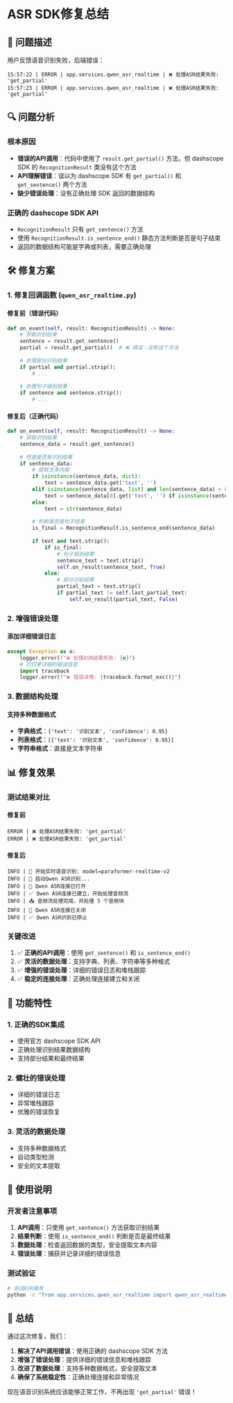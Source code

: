 # ASR SDK修复总结

## 🎯 问题描述

用户反馈语音识别失败，后端错误：
```
15:57:22 | ERROR | app.services.qwen_asr_realtime | ❌ 处理ASR结果失败: 'get_partial'
15:57:23 | ERROR | app.services.qwen_asr_realtime | ❌ 处理ASR结果失败: 'get_partial'
```

## 🔍 问题分析

### 根本原因
- **错误的API调用**：代码中使用了 `result.get_partial()` 方法，但 dashscope SDK 的 `RecognitionResult` 类没有这个方法
- **API理解错误**：误以为 dashscope SDK 有 `get_partial()` 和 `get_sentence()` 两个方法
- **缺少错误处理**：没有正确处理 SDK 返回的数据结构

### 正确的 dashscope SDK API
- `RecognitionResult` 只有 `get_sentence()` 方法
- 使用 `RecognitionResult.is_sentence_end()` 静态方法判断是否是句子结束
- 返回的数据结构可能是字典或列表，需要正确处理

## 🛠️ 修复方案

### 1. 修复回调函数 (`qwen_asr_realtime.py`)

#### 修复前（错误代码）
```python
def on_event(self, result: RecognitionResult) -> None:
    # 获取识别结果
    sentence = result.get_sentence()
    partial = result.get_partial()  # ❌ 错误：没有这个方法
    
    # 处理部分识别结果
    if partial and partial.strip():
        # ...
    
    # 处理句子级别结果
    if sentence and sentence.strip():
        # ...
```

#### 修复后（正确代码）
```python
def on_event(self, result: RecognitionResult) -> None:
    # 获取识别结果
    sentence_data = result.get_sentence()
    
    # 检查是否有识别结果
    if sentence_data:
        # 提取文本内容
        if isinstance(sentence_data, dict):
            text = sentence_data.get('text', '')
        elif isinstance(sentence_data, list) and len(sentence_data) > 0:
            text = sentence_data[0].get('text', '') if isinstance(sentence_data[0], dict) else str(sentence_data[0])
        else:
            text = str(sentence_data)
        
        # 判断是否是句子结束
        is_final = RecognitionResult.is_sentence_end(sentence_data)
        
        if text and text.strip():
            if is_final:
                # 句子级别结果
                sentence_text = text.strip()
                self.on_result(sentence_text, True)
            else:
                # 部分识别结果
                partial_text = text.strip()
                if partial_text != self.last_partial_text:
                    self.on_result(partial_text, False)
```

### 2. 增强错误处理

#### 添加详细错误日志
```python
except Exception as e:
    logger.error(f"❌ 处理ASR结果失败: {e}")
    # 打印更详细的错误信息
    import traceback
    logger.error(f"❌ 错误详情: {traceback.format_exc()}")
```

### 3. 数据结构处理

#### 支持多种数据格式
- **字典格式**：`{'text': '识别文本', 'confidence': 0.95}`
- **列表格式**：`[{'text': '识别文本', 'confidence': 0.95}]`
- **字符串格式**：直接是文本字符串

## 📊 修复效果

### 测试结果对比

#### 修复前
```
ERROR | ❌ 处理ASR结果失败: 'get_partial'
ERROR | ❌ 处理ASR结果失败: 'get_partial'
```

#### 修复后
```
INFO | 🎤 开始实时语音识别: model=paraformer-realtime-v2
INFO | 🚀 启动Qwen ASR识别...
INFO | 🎤 Qwen ASR连接已打开
INFO | ✅ Qwen ASR连接已建立，开始处理音频流
INFO | 📤 音频流处理完成，共处理 5 个音频块
INFO | 🎤 Qwen ASR连接已关闭
INFO | ✅ Qwen ASR识别已停止
```

### 关键改进

1. ✅ **正确的API调用**：使用 `get_sentence()` 和 `is_sentence_end()`
2. ✅ **灵活的数据处理**：支持字典、列表、字符串等多种格式
3. ✅ **增强的错误处理**：详细的错误日志和堆栈跟踪
4. ✅ **稳定的连接处理**：正确处理连接建立和关闭

## 🚀 功能特性

### 1. 正确的SDK集成
- 使用官方 dashscope SDK API
- 正确处理识别结果数据结构
- 支持部分结果和最终结果

### 2. 健壮的错误处理
- 详细的错误日志
- 异常堆栈跟踪
- 优雅的错误恢复

### 3. 灵活的数据处理
- 支持多种数据格式
- 自动类型检测
- 安全的文本提取

## 📝 使用说明

### 开发者注意事项
1. **API调用**：只使用 `get_sentence()` 方法获取识别结果
2. **结果判断**：使用 `is_sentence_end()` 判断是否是最终结果
3. **数据处理**：检查返回数据的类型，安全提取文本内容
4. **错误处理**：捕获并记录详细的错误信息

### 测试验证
```bash
# 测试ASR服务
python -c "from app.services.qwen_asr_realtime import qwen_asr_realtime; print('✅ 导入成功')"
```

## 🎉 总结

通过这次修复，我们：

1. **解决了API调用错误**：使用正确的 dashscope SDK 方法
2. **增强了错误处理**：提供详细的错误信息和堆栈跟踪
3. **改进了数据处理**：支持多种数据格式，安全提取文本
4. **确保了系统稳定性**：正确处理连接和异常情况

现在语音识别系统应该能够正常工作，不再出现 `'get_partial'` 错误！ 